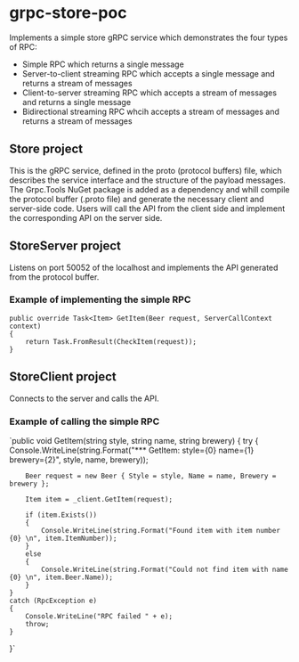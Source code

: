 # grpc-store-poc
Implements a simple store gRPC service which demonstrates the four types of RPC:
- Simple RPC which returns a single message
- Server-to-client streaming RPC which accepts a single message and returns a stream of messages
- Client-to-server streaming RPC which accepts a stream of messages and returns a single message
- Bidirectional streaming RPC whcih accepts a stream of messages and returns a stream of messages

## Store project
This is the gRPC service, defined in the proto (protocol buffers) file, which describes the service interface and the structure of the payload messages. The Grpc.Tools NuGet package is added as a dependency and whill compile the protocol buffer (.proto file) and generate the necessary client and server-side code. Users will call the API from the client side and implement the corresponding API on the server side.

## StoreServer project
Listens on port 50052 of the localhost and implements the API generated from the protocol buffer.

### Example of implementing the simple RPC
```
public override Task<Item> GetItem(Beer request, ServerCallContext context)
{
    return Task.FromResult(CheckItem(request));
}
```

## StoreClient project
Connects to the server and calls the API.

### Example of calling the simple RPC
`public void GetItem(string style, string name, string brewery)
{
    try
    {
        Console.WriteLine(string.Format("*** GetItem: style={0} name={1} brewery={2}", style, name, brewery));

        Beer request = new Beer { Style = style, Name = name, Brewery = brewery };

        Item item = _client.GetItem(request);

        if (item.Exists())
        {
            Console.WriteLine(string.Format("Found item with item number {0} \n", item.ItemNumber));
        }
        else
        {
            Console.WriteLine(string.Format("Could not find item with name {0} \n", item.Beer.Name));
        }
    }
    catch (RpcException e)
    {
        Console.WriteLine("RPC failed " + e);
        throw;
    }
}`
